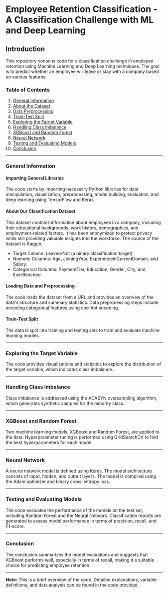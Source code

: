# Employee Retention Classification - A Classification Challenge with ML and Deep Learning

## Introduction
This repository contains code for a classification challenge in employee retention using Machine Learning and Deep Learning techniques. The goal is to predict whether an employee will leave or stay with a company based on various features.

### Table of Contents
1. [General Information](#general-information)
2. [About the Dataset](#about-the-dataset)
3. [Data Preprocessing](#data-preprocessing)
4. [Train-Test Split](#train-test-split)
5. [Exploring the Target Variable](#exploring-the-target-variable)
6. [Handling Class Imbalance](#handling-class-imbalance)
7. [XGBoost and Random Forest](#xgboost-and-random-forest)
8. [Neural Network](#neural-network)
9. [Testing and Evaluating Models](#testing-and-evaluating-models)
10. [Conclusion](#conclusion)

---

### General Information

#### Importing General Libraries
The code starts by importing necessary Python libraries for data manipulation, visualization, preprocessing, model building, evaluation, and deep learning using TensorFlow and Keras.

#### About Our Classification Dataset
This dataset contains information about employees in a company, including their educational backgrounds, work history, demographics, and employment-related factors. It has been anonymized to protect privacy while still providing valuable insights into the workforce. The source of the dataset is Kaggle.

- Target Column: LeaveorNot (a binary classification target).
- Numeric Columns: Age, JoiningYear, ExperienceinCurrentDomain, and Salary.
- Categorical Columns: PaymentTier, Education, Gender, City, and EverBenched.

#### Loading Data and Preprocessing
The code loads the dataset from a URL and provides an overview of the data's structure and summary statistics. Data preprocessing steps include encoding categorical features using one-hot encoding.

#### Train-Test Split
The data is split into training and testing sets to train and evaluate machine learning models.

---

### Exploring the Target Variable
The code provides visualizations and statistics to explore the distribution of the target variable, which indicates class imbalance.

---

### Handling Class Imbalance
Class imbalance is addressed using the ADASYN oversampling algorithm, which generates synthetic samples for the minority class.

---

### XGBoost and Random Forest
Two machine learning models, XGBoost and Random Forest, are applied to the data. Hyperparameter tuning is performed using GridSearchCV to find the best hyperparameters for each model.

---

### Neural Network
A neural network model is defined using Keras. The model architecture consists of input, hidden, and output layers. The model is compiled using the Adam optimizer and binary cross-entropy loss.

---

### Testing and Evaluating Models
The code evaluates the performance of the models on the test set, including Random Forest and the Neural Network. Classification reports are generated to assess model performance in terms of precision, recall, and F1-score.

---

### Conclusion
The conclusion summarizes the model evaluations and suggests that XGBoost performs well, especially in terms of recall, making it a suitable choice for predicting employee retention.

---

**Note:** This is a brief overview of the code. Detailed explanations, variable definitions, and data analysis can be found in the code provided.
